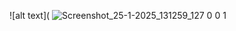 ![alt text]( ![Screenshot_25-1-2025_131259_127 0 0 1](https://github.com/user-attachments/assets/8ff89e07-587b-47fc-b77e-62e9b525bf97)

